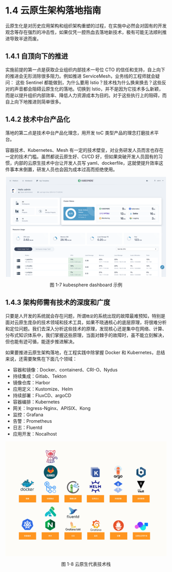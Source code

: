 # 1.4 云原生架构落地指南

云原生化是对历史应用架构和组织架构重塑的过程，在实施中必然会对固有的开发观念等存在强烈的冲击性，如果仅凭一腔热血去落地新技术，极有可能无法顺利推进导致半途而废。

## 1.4.1 自顶向下的推进

实施前提的第一点是获取企业组织内部技术一号位 CTO 的信任和支持，自上向下的推进会无形消除很多阻力。例如推进 ServiceMesh，业务线的工程师就会疑问： 这些 Sentinel 都能做到，为什么要用 Istio？技术栈为什么换来换去？这些反对的声音都会阻碍云原生化的落地。切换到 Istio，并不是因为它技术多么新颖，而是以提升组织内部效率、降低人力资源成本为目的。对于这些执行上的阻碍，而自上向下地推进则简单很多。

## 1.4.2 技术中台产品化

落地的第二点是技术中台产品化理念，用开发 toC 类型产品的理念打磨技术平台。

容器技术、Kubernetes、Mesh 有一定的技术壁垒，对业务研发人员而言也存在一定的技术门槛。虽然都说云原生好、CI/CD 好，但如果突破开发人员固有的习惯，内部的云原生技术中台让开发人员写 yaml、dockerfile，这就使提升效率这件事本末倒置，研发人员也会因为成本过高而拒绝使用。


<div  align="center">
	<img src="../assets/kubesphere.png" width = "500"  align=center />
	<p>图 1-7 kubesphere dashboard 示例</p>
</div>

## 1.4.3 架构师需有技术的深度和广度

只要是人开发的系统就会存在问题，所谓`稳定`的系统出现的故障最难预知，特别是面对云原生庞杂的技术领域和技术工具，如果不晓通核心的底层原理，将很难分析和定位问题。我们去深入分析这些技术的原理，发现核心还是集中在网络、计算、分布式知识体系中，我们掌握这些原理，当面对棘手的故障时，虽不能立刻解决，但也能有迹可循，能逐步推进解决。

如果要推进云原生架构落地，在工程实践中除掌握 Docker 和 Kubernetes，总结来说，还需要聚焦在下面几个领域：

- 容器和镜像：Docker、containerd、CRI-O、Nydus
- 持续集成：Gitlab、Tekton
- 镜像仓库：Harbor
- 应用定义：Kustomize、Helm
- 持续部署：FluxCD、argoCD
- 容器编排：Kubernetes
- 网关：Ingress-Nginx、APISIX、Kong
- 监控：Grafana
- 告警：Prometheus
- 日志：Fluentd
- 应用开发：Nocalhost

<div  align="center">
	<img src="../assets/tech.jpeg" width = "600"  align=center />
	<p>图 1-8 云原生代表技术栈</p>
</div>





